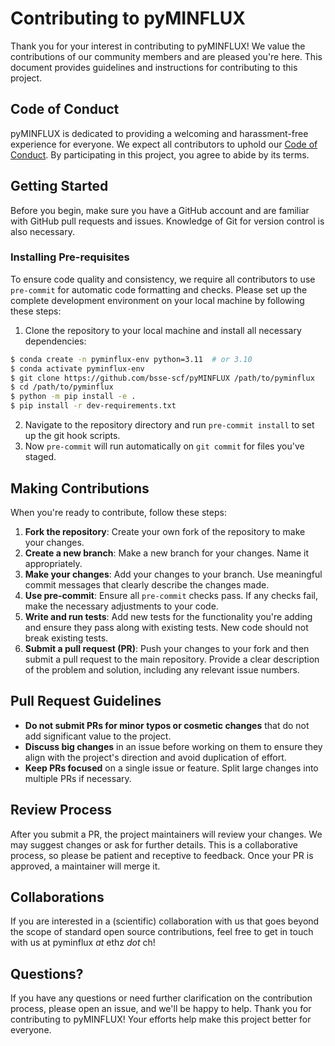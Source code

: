 # Contributing to pyMINFLUX
Thank you for your interest in contributing to pyMINFLUX! We value the contributions of our community members and are pleased you're here. This document provides guidelines and instructions for contributing to this project.

## Code of Conduct
pyMINFLUX is dedicated to providing a welcoming and harassment-free experience for everyone. We expect all contributors to uphold our [Code of Conduct](CODE_OF_CONDUCT.md). By participating in this project, you agree to abide by its terms.

## Getting Started
Before you begin, make sure you have a GitHub account and are familiar with GitHub pull requests and issues. Knowledge of Git for version control is also necessary.

### Installing Pre-requisites
To ensure code quality and consistency, we require all contributors to use `pre-commit` for automatic code formatting and checks. Please set up the complete development environment on your local machine by following these steps:

1. Clone the repository to your local machine and install all necessary dependencies:
```sh
$ conda create -n pyminflux-env python=3.11  # or 3.10
$ conda activate pyminflux-env
$ git clone https://github.com/bsse-scf/pyMINFLUX /path/to/pyminflux
$ cd /path/to/pyminflux
$ python -m pip install -e .
$ pip install -r dev-requirements.txt
```
2. Navigate to the repository directory and run `pre-commit install` to set up the git hook scripts.
3. Now `pre-commit` will run automatically on `git commit` for files you've staged.

## Making Contributions
When you're ready to contribute, follow these steps:
1. **Fork the repository**: Create your own fork of the repository to make your changes.
2. **Create a new branch**: Make a new branch for your changes. Name it appropriately.
3. **Make your changes**: Add your changes to your branch. Use meaningful commit messages that clearly describe the changes made.
4. **Use pre-commit**: Ensure all `pre-commit` checks pass. If any checks fail, make the necessary adjustments to your code.
5. **Write and run tests**: Add new tests for the functionality you're adding and ensure they pass along with existing tests. New code should not break existing tests.
6. **Submit a pull request (PR)**: Push your changes to your fork and then submit a pull request to the main repository. Provide a clear description of the problem and solution, including any relevant issue numbers.

## Pull Request Guidelines
- **Do not submit PRs for minor typos or cosmetic changes** that do not add significant value to the project.
- **Discuss big changes** in an issue before working on them to ensure they align with the project's direction and avoid duplication of effort.
- **Keep PRs focused** on a single issue or feature. Split large changes into multiple PRs if necessary.

## Review Process
After you submit a PR, the project maintainers will review your changes. We may suggest changes or ask for further details. This is a collaborative process, so please be patient and receptive to feedback. Once your PR is approved, a maintainer will merge it.

## Collaborations
If you are interested in a (scientific) collaboration with us that goes beyond the scope of standard open source contributions, feel free to get in touch with us at pyminflux *at* ethz *dot* ch!

## Questions?
If you have any questions or need further clarification on the contribution process, please open an issue, and we'll be happy to help.
Thank you for contributing to pyMINFLUX! Your efforts help make this project better for everyone.
